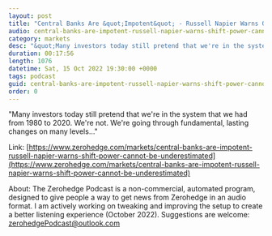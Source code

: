 ```yaml
---
layout: post
title: "Central Banks Are &quot;Impotent&quot; - Russell Napier Warns Of &quot;Shift Of Power That Cannot Be Underestimated&quot;"
audio: central-banks-are-impotent-russell-napier-warns-shift-power-cannot-be-underestimated-0
category: markets
desc: "&quot;Many investors today still pretend that we're in the system that we had from 1980 to 2020. We're not. We're going through fundamental, lasting changes on many levels...&quot;"
duration: 00:17:56
length: 1076
datetime: Sat, 15 Oct 2022 19:30:00 +0000
tags: podcast
guid: central-banks-are-impotent-russell-napier-warns-shift-power-cannot-be-underestimated-0
order: 0
---
```

&quot;Many investors today still pretend that we're in the system that we had from 1980 to 2020. We're not. We're going through fundamental, lasting changes on many levels...&quot;

Link: [https://www.zerohedge.com/markets/central-banks-are-impotent-russell-napier-warns-shift-power-cannot-be-underestimated](https://www.zerohedge.com/markets/central-banks-are-impotent-russell-napier-warns-shift-power-cannot-be-underestimated)

About: The Zerohedge Podcast is a non-commercial, automated program, designed to give people a way to get news from Zerohedge in an audio format.  I am actively working on tweaking and improving the setup to create a better listening experience (October 2022).  Suggestions are welcome: [zerohedgePodcast@outlook.com](mailto:zerohedgePodcast@outlook.com)